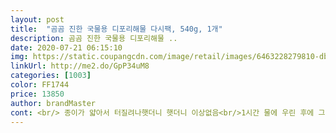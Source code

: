 ```yaml
---
layout: post 
title:  "곰곰 진한 국물용 디포리해물 다시팩, 540g, 1개" 
description: 곰곰 진한 국물용 디포리해물 ..
date: 2020-07-21 06:15:10 
img: https://static.coupangcdn.com/image/retail/images/6463228279810-db53acc2-0d57-49b2-8264-b95773d89489.jpg 
linkUrl: http://me2.do/GpP34uM8 
categories: [1003] 
color: FF1744 
price: 13850 
author: brandMaster 
cont: <br/> 종이가 얇아서 터질려나햇더니 햇더니 이상없음<br/>1시간 물에 우린 후에 그 물과 함께 끓이시기 바랍니다.<br/><br/>1시간을 찬물에 담궈놓으라해서 담궜더니<br/>88끌여 식혔는데두  냄새는 나요<br/>가성비나 배송비를 따져도 나쁜 제품은 아니오니 한 번 구매해 보시기 바랍니다.<br/><br/>걸러내야할것같아요<br/>구매가격  13,610원<br/>구매일  2020 년 6월 19일<br/>국물이 깔끔치는않아요<br/>그냥 바로 끓이시면 제대로된 육수가 나오지 않습니다.<br/><br/>그럼 간편한게 아닌디???????<br/>그리 많이 우러나진 안네요<br/>그리고 요즘 여름철이니 다시팩에서 내용을 음식물 쓰레기로 잘 분류해서<br/>김치찌게, 된장찌게, 잔치국수, 얼큰 어묵탕, 콩나물국 등등<br/>끌일때<br/> 
---
```

 